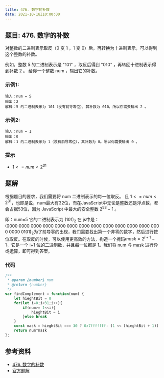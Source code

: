 ```yaml
---
title: 476. 数字的补数
date: 2021-10-18Z10:00:00
---
```

## 题目: 476. 数字的补数
对整数的二进制表示取反（0 变 1 ，1 变 0）后，再转换为十进制表示，可以得到这个整数的补数。

例如，整数 5 的二进制表示是 "101" ，取反后得到 "010" ，再转回十进制表示得到补数 2 。
给你一个整数 num ，输出它的补数。
### 示例1:
```
输入：num = 5
输出：2
解释：5 的二进制表示为 101（没有前导零位），其补数为 010。所以你需要输出 2 。
```
### 示例2:
```
输入：num = 1
输出：0
解释：1 的二进制表示为 1（没有前导零位），其补数为 0。所以你需要输出 0 。
```
### 提示
- $1 <= num < 2^31$

## 题解
根据题目的要求，我们需要将 num 二进制表示的每一位取反。 且 $1 <= num < 2^31$，也即是说，num最大有32位，而在JavaScript中无论是整数还是浮点数，都会占据53位，因为  JavaScript 中最大的安全整数 $2^53 - 1$ 。

即：num=5 它的二进制表示为 $(101)_2$ 在 js中是：
​
$(0000~0000~0000~0000~0000~0000~0000~0000~0000~0000~0000~0000~0000~0000~0101)_2$
​
为了前导零的出现，我们需要找出第一个非零的数字，然后进行按位取反。在取反的时候，可以使用更高效的方法，构造一个掩码$\textit{mask} = 2^{i+1} - 1$，它是一个 i+1 位的二进制数，并且每一位都是 1。我们将 num 与 mask 进行异或运算，即可得到答案。

### 代码
```js
/**
 * @param {number} num
 * @return {number}
 */
var findComplement = function(num) {
    let hieghtBit = 0
    for(let i=0;i<31;i++){
        if(num>= 1<<i){
            hieghtBit = i
        }else break
    }
    const mask = hieghtBit === 30 ? 0x7fffffff: (1 << (hieghtBit + 1)) - 1;
    return num^mask
};
```
## 参考资料
- [476. 数字的补数](https://leetcode-cn.com/problems/number-complement/)
- [官方题解](https://leetcode-cn.com/problems/number-complement/solution/shu-zi-de-bu-shu-by-leetcode-solution-xtn8/)
